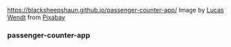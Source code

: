 https://blacksheepshaun.github.io/passenger-counter-app/
Image by <a href="https://pixabay.com/users/lucasgeorgewendt-15638399/?utm_source=link-attribution&amp;utm_medium=referral&amp;utm_campaign=image&amp;utm_content=5212125">Lucas Wendt</a> from <a href="https://pixabay.com/?utm_source=link-attribution&amp;utm_medium=referral&amp;utm_campaign=image&amp;utm_content=5212125">Pixabay</a>
### passenger-counter-app
